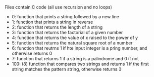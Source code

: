 Files contain C code (all use recursion and no loops)

- 0: function that prints a string followed by a new line
- 1: function that prints a string in reverse
- 2: function that returns the length of a string
- 3: function that returns the factorial of a given number
- 4: function that returns the value of x raised to the power of y
- 5: function that returns the natural square root of a number
- 6: function that reutrns 1 if hte input integer is a pring number, and otherwise returns 0
- 7: function that returns 1 if a string is a palindrome and 0 if not
- 100: (8) function that compares two strings and returns 1 if the first string matches the pattern string, otherwise returns 0